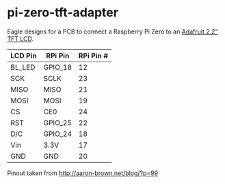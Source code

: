 # pi-zero-tft-adapter

Eagle designs for a PCB to connect a Raspberry Pi Zero to an [Adafruit 2.2" TFT LCD](https://www.adafruit.com/products/1480).

| LCD Pin | RPi Pin | RPi Pin # |
|---------|---------|-----------|
| BL_LED  | GPIO_18 | 12        |
| SCK     | SCLK    | 23        |
| MISO    | MISO	  | 21        |
| MOSI	  | MOSI	  | 19        |
| CS	    | CE0	    | 24        |
| RST	    | GPIO_25	| 22        |
| D/C	    | GPIO_24	| 18        |
| Vin	    | 3.3V	  | 17        |
| GND	    | GND	    | 20        |

Pinout taken from http://aaron-brown.net/blog/?p=99
